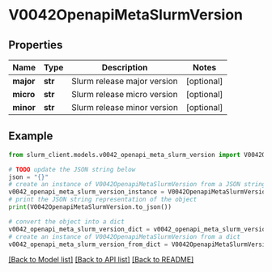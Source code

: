 # V0042OpenapiMetaSlurmVersion


## Properties

Name | Type | Description | Notes
------------ | ------------- | ------------- | -------------
**major** | **str** | Slurm release major version | [optional] 
**micro** | **str** | Slurm release micro version | [optional] 
**minor** | **str** | Slurm release minor version | [optional] 

## Example

```python
from slurm_client.models.v0042_openapi_meta_slurm_version import V0042OpenapiMetaSlurmVersion

# TODO update the JSON string below
json = "{}"
# create an instance of V0042OpenapiMetaSlurmVersion from a JSON string
v0042_openapi_meta_slurm_version_instance = V0042OpenapiMetaSlurmVersion.from_json(json)
# print the JSON string representation of the object
print(V0042OpenapiMetaSlurmVersion.to_json())

# convert the object into a dict
v0042_openapi_meta_slurm_version_dict = v0042_openapi_meta_slurm_version_instance.to_dict()
# create an instance of V0042OpenapiMetaSlurmVersion from a dict
v0042_openapi_meta_slurm_version_from_dict = V0042OpenapiMetaSlurmVersion.from_dict(v0042_openapi_meta_slurm_version_dict)
```
[[Back to Model list]](../README.md#documentation-for-models) [[Back to API list]](../README.md#documentation-for-api-endpoints) [[Back to README]](../README.md)


